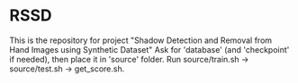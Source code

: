 # RSSD
This is the repository for project "Shadow Detection and Removal from Hand Images using Synthetic Dataset"
Ask for 'database' (and 'checkpoint' if needed), then place it in 'source' folder.
Run source/train.sh -> source/test.sh -> get_score.sh.
